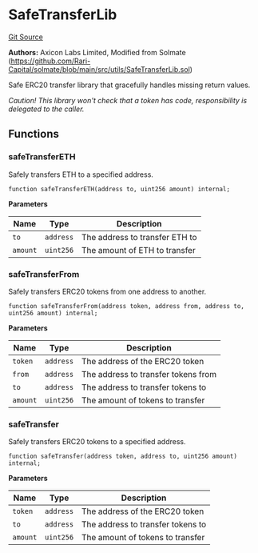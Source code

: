 # SafeTransferLib
[Git Source](https://github.com/panoptic-labs/panoptic-v1-core-private/blob/43b745d55cc99a535a2ac086cddc74a3b26c5fba/contracts/libraries/SafeTransferLib.sol)

**Authors:**
Axicon Labs Limited, Modified from Solmate (https://github.com/Rari-Capital/solmate/blob/main/src/utils/SafeTransferLib.sol)

Safe ERC20 transfer library that gracefully handles missing return values.

*Caution! This library won't check that a token has code, responsibility is delegated to the caller.*


## Functions
### safeTransferETH

Safely transfers ETH to a specified address.


```solidity
function safeTransferETH(address to, uint256 amount) internal;
```
**Parameters**

|Name|Type|Description|
|----|----|-----------|
|`to`|`address`|The address to transfer ETH to|
|`amount`|`uint256`|The amount of ETH to transfer|


### safeTransferFrom

Safely transfers ERC20 tokens from one address to another.


```solidity
function safeTransferFrom(address token, address from, address to, uint256 amount) internal;
```
**Parameters**

|Name|Type|Description|
|----|----|-----------|
|`token`|`address`|The address of the ERC20 token|
|`from`|`address`|The address to transfer tokens from|
|`to`|`address`|The address to transfer tokens to|
|`amount`|`uint256`|The amount of tokens to transfer|


### safeTransfer

Safely transfers ERC20 tokens to a specified address.


```solidity
function safeTransfer(address token, address to, uint256 amount) internal;
```
**Parameters**

|Name|Type|Description|
|----|----|-----------|
|`token`|`address`|The address of the ERC20 token|
|`to`|`address`|The address to transfer tokens to|
|`amount`|`uint256`|The amount of tokens to transfer|


